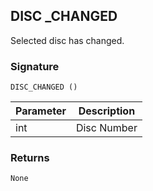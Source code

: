 ## DISC \_CHANGED

Selected disc has changed.


### Signature

`DISC_CHANGED ()`


| Parameter | Description |
| --- | --- |
| int | Disc Number |


### Returns

`None`
